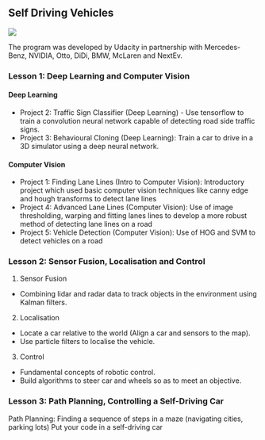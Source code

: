## Self Driving Vehicles

![](https://media.giphy.com/media/F5g4YYT7xLtxm/giphy.gif)

The program was developed by Udacity in partnership with Mercedes-Benz, NVIDIA, Otto, DiDi, BMW, McLaren and NextEv.

### Lesson 1: Deep Learning and Computer Vision

#### Deep Learning

* Project 2: Traffic Sign Classifier (Deep Learning) - Use tensorflow to train a convolution neural network capable of detecting road side traffic signs.
* Project 3: Behavioural Cloning (Deep Learning): Train a car to drive in a 3D simulator using a deep neural network. 
    
#### Computer Vision

* Project 1: Finding Lane Lines (Intro to Computer Vision): Introductory project which used basic computer vision techniques like canny edge and hough transforms to detect lane lines
* Project 4: Advanced Lane Lines (Computer Vision): Use of image thresholding, warping and fitting lanes lines to develop a more robust method of detecting lane lines on a road
* Project 5: Vehicle Detection (Computer Vision): Use of HOG and SVM to detect vehicles on a road

### Lesson 2: Sensor Fusion, Localisation and Control

1. Sensor Fusion

- Combining lidar and radar data to track objects in the environment using Kalman filters.
2. Localisation

- Locate a car relative to the world (Align a car and sensors to the map).
- Use particle filters to localise the vehicle.
3. Control

- Fundamental concepts of robotic control.
- Build algorithms to steer car and wheels so as to meet an objective.

### Lesson 3: Path Planning, Controlling a Self-Driving Car

Path Planning: Finding a sequence of steps in a maze (navigating cities, parking lots)
Put your code in a self-driving car
